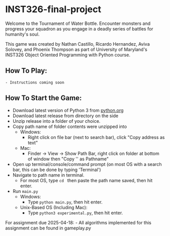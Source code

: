 # INST326-final-project
Welcome to the Tournament of Water Bottle. Encounter monsters and progress your squadron as you engage in a deadly series of battles for humanity's soul.

This game was created by Nathan Castillo, Ricardo Hernandez, Aviva Solovey, and 
Phoenix Thompson as part of University of Maryland's INST326 Object Oriented
Programming with Python course. 

## How To Play:
    - Instructions coming soon

## How To Start the Game:
- Download latest version of Python 3 from [python.org](https://www.python.org/)
- Download latest release from directory on the side
- Unzip release into a folder of your choice.
- Copy path name of folder contents were unzipped into
    - Windows: 
        - Right click on file bar (next to search bar), click "Copy address as text"
    - Mac: 
        - Finder -> View -> Show Path Bar, right click on folder at bottom of window then "Copy '<foldername>' as Pathname"
- Open up terminal/console/command prompt (on most OS with a search bar, this can be done by typing 'Terminal')
- Navigate to path name in terminal.
    - For most OS, type `cd ` then paste the path name saved, then hit enter.
- Run `main.py`
    - Windows: 
        - Type ```python main.py```, then hit enter.
    - Unix-Based OS (Including Mac): 
        - Type ```python3 experimental.py```, then hit enter.

For assignment due 2025-04-18:
    - All algorithms implemented for this assignment can be found in gameplay.py
